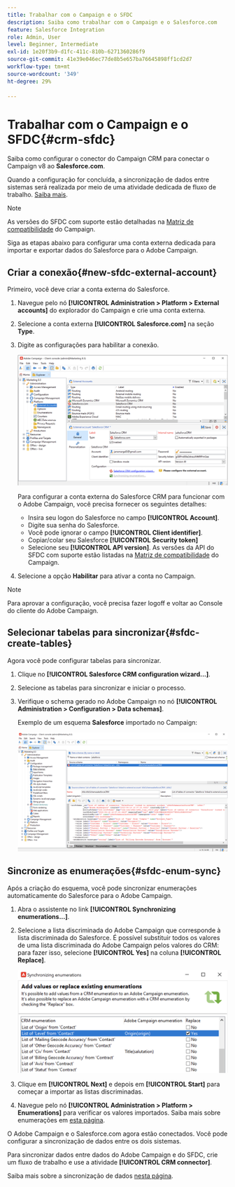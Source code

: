 ```yaml
---
title: Trabalhar com o Campaign e o SFDC
description: Saiba como trabalhar com o Campaign e o Salesforce.com
feature: Salesforce Integration
role: Admin, User
level: Beginner, Intermediate
exl-id: 1e20f3b9-d1fc-411c-810b-6271360286f9
source-git-commit: 41e39e046ec77de8b5e657ba76645898ff1cd2d7
workflow-type: tm+mt
source-wordcount: '349'
ht-degree: 29%

---
```


# Trabalhar com o Campaign e o SFDC{#crm-sfdc}

Saiba como configurar o conector do Campaign CRM para conectar o Campaign v8 ao **Salesforce.com**.

Quando a configuração for concluída, a sincronização de dados entre sistemas será realizada por meio de uma atividade dedicada de fluxo de trabalho. [Saiba mais](crm-data-sync.md).

>[!NOTE]
>
>As versões do SFDC com suporte estão detalhadas na [Matriz de compatibilidade](../start/compatibility-matrix.md) do Campaign.

Siga as etapas abaixo para configurar uma conta externa dedicada para importar e exportar dados do Salesforce para o Adobe Campaign.

## Criar a conexão{#new-sfdc-external-account}

Primeiro, você deve criar a conta externa do Salesforce.

1. Navegue pelo nó **[!UICONTROL Administration > Platform > External accounts]** do explorador do Campaign e crie uma conta externa.
1. Selecione a conta externa **[!UICONTROL Salesforce.com]** na seção **Type**.
1. Digite as configurações para habilitar a conexão.

   ![](assets/sfdc-external-account.png)

   Para configurar a conta externa do Salesforce CRM para funcionar com o Adobe Campaign, você precisa fornecer os seguintes detalhes:

   * Insira seu logon do Salesforce no campo **[!UICONTROL Account]**.
   * Digite sua senha do Salesforce.
   * Você pode ignorar o campo **[!UICONTROL Client identifier]**.
   * Copiar/colar seu Salesforce **[!UICONTROL Security token]**
   * Selecione seu **[!UICONTROL API version]**. As versões da API do SFDC com suporte estão listadas na [Matriz de compatibilidade](../start/compatibility-matrix.md) do Campaign.

1. Selecione a opção **Habilitar** para ativar a conta no Campaign.

>[!NOTE]
>
>Para aprovar a configuração, você precisa fazer logoff e voltar ao Console do cliente do Adobe Campaign.

## Selecionar tabelas para sincronizar{#sfdc-create-tables}

Agora você pode configurar tabelas para sincronizar.

1. Clique no **[!UICONTROL Salesforce CRM configuration wizard...]**.
1. Selecione as tabelas para sincronizar e iniciar o processo.
1. Verifique o schema gerado no Adobe Campaign no nó **[!UICONTROL Administration > Configuration > Data schemas]**.

   Exemplo de um esquema **Salesforce** importado no Campaign:

   ![](assets/sfdc-schemas.png)

## Sincronize as enumerações{#sfdc-enum-sync}

Após a criação do esquema, você pode sincronizar enumerações automaticamente do Salesforce para o Adobe Campaign.

1. Abra o assistente no link **[!UICONTROL Synchronizing enumerations...]**.
1. Selecione a lista discriminada do Adobe Campaign que corresponde à lista discriminada do Salesforce.
É possível substituir todos os valores de uma lista discriminada do Adobe Campaign pelos valores do CRM: para fazer isso, selecione **[!UICONTROL Yes]** na coluna **[!UICONTROL Replace]**.

   ![](assets/sfdc-enum.png)

1. Clique em **[!UICONTROL Next]** e depois em **[!UICONTROL Start]** para começar a importar as listas discriminadas.

1. Navegue pelo nó **[!UICONTROL Administration > Platform > Enumerations]** para verificar os valores importados. Saiba mais sobre enumerações em [esta página](../config/ui-settings.md#enumerations).

O Adobe Campaign e o Salesforce.com agora estão conectados. Você pode configurar a sincronização de dados entre os dois sistemas.

Para sincronizar dados entre dados do Adobe Campaign e do SFDC, crie um fluxo de trabalho e use a atividade **[!UICONTROL CRM connector]**.

Saiba mais sobre a sincronização de dados [nesta página](crm-data-sync.md).
